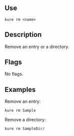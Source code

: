 ## Use

`kure rm <name>`

## Description

Remove an entry or a directory.

## Flags

No flags.

## Examples

Remove an entry:
```
kure rm Sample
```

Remove a directory:
```
kure rm SampleDir/
```